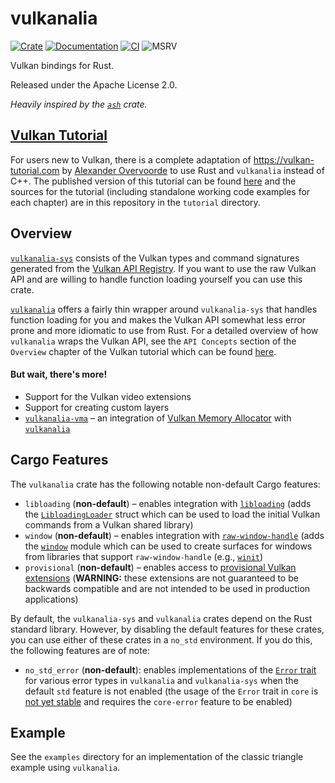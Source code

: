 # vulkanalia

[![Crate](https://img.shields.io/crates/v/vulkanalia)](https://crates.io/crates/vulkanalia)
[![Documentation](https://docs.rs/vulkanalia/badge.svg)](https://docs.rs/vulkanalia)
[![CI](https://img.shields.io/github/actions/workflow/status/KyleMayes/vulkanalia/ci.yml?branch=master)](https://github.com/KyleMayes/vulkanalia/actions?query=workflow%3ACI)
![MSRV](https://img.shields.io/badge/MSRV-1.81.0-blue)

Vulkan bindings for Rust.

Released under the Apache License 2.0.

*Heavily inspired by the [`ash`](https://github.com/MaikKlein/ash) crate.*

## [Vulkan Tutorial](https://kylemayes.github.io/vulkanalia)

For users new to Vulkan, there is a complete adaptation of https://vulkan-tutorial.com by [Alexander Overvoorde](https://github.com/Overv) to use Rust and `vulkanalia` instead of C++. The published version of this tutorial can be found [here](https://kylemayes.github.io/vulkanalia) and the sources for the tutorial (including standalone working code examples for each chapter) are in this repository in the `tutorial` directory.

## Overview

[`vulkanalia-sys`](https://docs.rs/vulkanalia-sys/latest/vulkanalia_sys) consists of the Vulkan types and command signatures generated from the [Vulkan API Registry](https://github.com/KhronosGroup/Vulkan-Docs/blob/main/xml/vk.xml). If you want to use the raw Vulkan API and are willing to handle function loading yourself you can use this crate.

[`vulkanalia`](https://docs.rs/vulkanalia/latest/vulkanalia) offers a fairly thin wrapper around `vulkanalia-sys` that handles function loading for you and makes the Vulkan API somewhat less error prone and more idiomatic to use from Rust. For a detailed overview of how `vulkanalia` wraps the Vulkan API, see the `API Concepts` section of the `Overview` chapter of the Vulkan tutorial which can be found [here](https://kylemayes.github.io/vulkanalia/overview.html#api-concepts).

#### But wait, there's more!

- Support for the Vulkan video extensions
- Support for creating custom layers
- [`vulkanalia-vma`](https://docs.rs/vulkanalia-vma/latest/vulkanalia_vma) &ndash; an integration of [Vulkan Memory Allocator](https://github.com/GPUOpen-LibrariesAndSDKs/VulkanMemoryAllocator) with [`vulkanalia`](https://github.com/KyleMayes/vulkanalia)

## Cargo Features

The `vulkanalia` crate has the following notable non-default Cargo features:

* `libloading` (**non-default**) &ndash; enables integration with [`libloading`](https://crates.io/crates/libloading) (adds the [`LibloadingLoader`](https://docs.rs/vulkanalia/latest/vulkanalia/loader/struct.LibloadingLoader.html) struct which can be used to load the initial Vulkan commands from a Vulkan shared library)
* `window` (**non-default**) &ndash; enables integration with [`raw-window-handle`](https://crates.io/crates/raw-window-handle) (adds the [`window`](https://docs.rs/vulkanalia/latest/vulkanalia/window/index.html) module which can be used to create surfaces for windows from libraries that support `raw-window-handle` (e.g., [`winit`](https://crates.io/crates/winit))
* `provisional` (**non-default**) &ndash; enables access to [provisional Vulkan extensions](https://www.khronos.org/registry/vulkan/specs/1.2-extensions/man/html/provisional-headers.html) (**WARNING:** these extensions are not guaranteed to be backwards compatible and are not intended to be used in production applications)

By default, the `vulkanalia-sys` and `vulkanalia` crates depend on the Rust standard library. However, by disabling the default features for these crates, you can use either of these crates in a `no_std` environment. If you do this, the following features are of note:

* `no_std_error` (**non-default**): enables implementations of the [`Error` trait](https://doc.rust-lang.org/beta/core/error/trait.Error.html) for various error types in `vulkanalia` and `vulkanalia-sys` when the default `std` feature is not enabled (the usage of the `Error` trait in `core` is [not yet stable](https://github.com/rust-lang/rust/issues/103765) and requires the `core-error` feature to be enabled)

## Example

See the `examples` directory for an implementation of the classic triangle example using `vulkanalia`.
